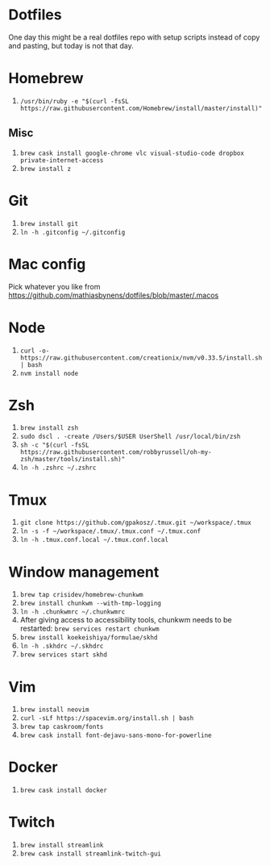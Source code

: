 Dotfiles
========

One day this might be a real dotfiles repo with setup scripts instead of copy and pasting, but today is not that day.

# Homebrew

1. `/usr/bin/ruby -e "$(curl -fsSL https://raw.githubusercontent.com/Homebrew/install/master/install)"`

## Misc

1. `brew cask install google-chrome vlc visual-studio-code dropbox private-internet-access`
2. `brew install z`

# Git

1. `brew install git`
2. `ln -h .gitconfig ~/.gitconfig`

# Mac config

Pick whatever you like from https://github.com/mathiasbynens/dotfiles/blob/master/.macos

# Node

1. `curl -o- https://raw.githubusercontent.com/creationix/nvm/v0.33.5/install.sh | bash`
2. `nvm install node`

# Zsh

1. `brew install zsh`
2. `sudo dscl . -create /Users/$USER UserShell /usr/local/bin/zsh`
3. `sh -c "$(curl -fsSL https://raw.githubusercontent.com/robbyrussell/oh-my-zsh/master/tools/install.sh)"`
4. `ln -h .zshrc ~/.zshrc`

# Tmux

1. `git clone https://github.com/gpakosz/.tmux.git ~/workspace/.tmux`
2. `ln -s -f ~/workspace/.tmux/.tmux.conf ~/.tmux.conf`
3. `ln -h .tmux.conf.local ~/.tmux.conf.local`

# Window management

1. `brew tap crisidev/homebrew-chunkwm`
2. `brew install chunkwm --with-tmp-logging`
3. `ln -h .chunkwmrc ~/.chunkwmrc`
4. After giving access to accessibility tools, chunkwm needs to be restarted: `brew services restart chunkwm`
5. `brew install koekeishiya/formulae/skhd`
6. `ln -h .skhdrc ~/.skhdrc`
6. `brew services start skhd`

# Vim

1. `brew install neovim`
2. `curl -sLf https://spacevim.org/install.sh | bash`
3. `brew tap caskroom/fonts`
4. `brew cask install font-dejavu-sans-mono-for-powerline`

# Docker

1. `brew cask install docker`

# Twitch

1. `brew install streamlink`
2. `brew cask install streamlink-twitch-gui`